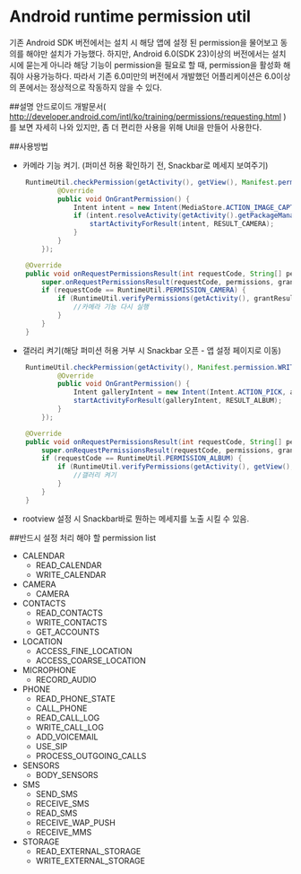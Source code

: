 # Android runtime permission util
기존 Android SDK 버전에서는 설치 시 해당 앱에 설정 된 permission을 물어보고 동의를 해야만 설치가 가능했다. 하지만, Android 6.0(SDK 23)이상의 버전에서는 설치 시에 묻는게 아니라 해당 기능이 permission을 필요로 할 때, permission을 활성화 해줘야 사용가능하다. 따라서 기존 6.0미만의 버전에서 개발했던 어플리케이션은 6.0이상의 폰에서는 정상적으로 작동하지 않을 수 있다.

##설명
안드로이드 개발문서( http://developer.android.com/intl/ko/training/permissions/requesting.html )를 보면 자세히 나와 있지만, 좀 더 편리한 사용을 위해 Util을 만들어 사용한다.

##사용방법
- 카메라 기능 켜기. (퍼미션 허용 확인하기 전, Snackbar로 메세지 보여주기)
```java
    RuntimeUtil.checkPermission(getActivity(), getView(), Manifest.permission.CAMERA, RuntimeUtil.PERMISSION_CAMERA, null, new OnPermssionCallBackListener() {
            @Override
            public void OnGrantPermission() {
                Intent intent = new Intent(MediaStore.ACTION_IMAGE_CAPTURE);
                if (intent.resolveActivity(getActivity().getPackageManager()) != null) {
                    startActivityForResult(intent, RESULT_CAMERA);
                }
            }
        });
```
```java
    @Override
    public void onRequestPermissionsResult(int requestCode, String[] permissions, int[] grantResults) {
        super.onRequestPermissionsResult(requestCode, permissions, grantResults);
        if (requestCode == RuntimeUtil.PERMISSION_CAMERA) {
            if (RuntimeUtil.verifyPermissions(getActivity(), grantResults)) {
                //카메라 기능 다시 실행
            }
        } 
    }
```
- 갤러리 켜기(해당 퍼미션 허용 거부 시 Snackbar 오픈 - 앱 설정 페이지로 이동)
```java
    RuntimeUtil.checkPermission(getActivity(), Manifest.permission.WRITE_EXTERNAL_STORAGE, RuntimeUtil.PERMISSION_ALBUM, new OnPermssionCallBackListener() {
            @Override
            public void OnGrantPermission() {
                Intent galleryIntent = new Intent(Intent.ACTION_PICK, android.provider.MediaStore.Images.Media.EXTERNAL_CONTENT_URI);
                startActivityForResult(galleryIntent, RESULT_ALBUM);
            }
        });
```
```java
    @Override
    public void onRequestPermissionsResult(int requestCode, String[] permissions, int[] grantResults) {
        super.onRequestPermissionsResult(requestCode, permissions, grantResults);
        if (requestCode == RuntimeUtil.PERMISSION_ALBUM) {
            if (RuntimeUtil.verifyPermissions(getActivity(), getView(), grantResults)) {
                //갤러리 켜기
            }
        }
    }
```

- rootview 설정 시 Snackbar바로 뭔하는 메세지를 노출 시킬 수 있음.

##반드시 설정 처리 해야 할 permission list

* CALENDAR 
    * READ_CALENDAR 
    * WRITE_CALENDAR
* CAMERA
    * CAMERA
* CONTACTS
    * READ_CONTACTS
    * WRITE_CONTACTS
    * GET_ACCOUNTS
* LOCATION
    * ACCESS_FINE_LOCATION
    * ACCESS_COARSE_LOCATION
* MICROPHONE	
    * RECORD_AUDIO
* PHONE	
    * READ_PHONE_STATE
    * CALL_PHONE
    * READ_CALL_LOG
    * WRITE_CALL_LOG
    * ADD_VOICEMAIL
    * USE_SIP
    * PROCESS_OUTGOING_CALLS
* SENSORS	
    * BODY_SENSORS
* SMS	
    * SEND_SMS
    * RECEIVE_SMS
    * READ_SMS
    * RECEIVE_WAP_PUSH
    * RECEIVE_MMS
* STORAGE	
    * READ_EXTERNAL_STORAGE
    * WRITE_EXTERNAL_STORAGE
